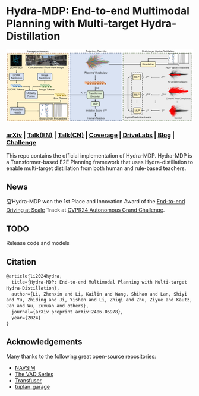 # Hydra-MDP: End-to-end Multimodal Planning with Multi-target Hydra-Distillation

![](./asset/hydra-mdp.png)

### [arXiv](https://arxiv.org/abs/2406.06978) | [Talk(EN)](https://opendrivelab.com/cvpr2024/workshop/) | [Talk(CN)](https://www.bilibili.com/video/BV1Pi421i7Ch/) | [Coverage](https://youtu.be/wfpLLSz5iWY?si=rVrKsO3oITTV-i1I) | [DriveLabs](https://www.youtube.com/watch?v=06BXs-R-fQ8) | [Blog](https://blogs.nvidia.com/blog/auto-research-cvpr-2024/) | [Challenge](https://opendrivelab.com/challenge2024/#end_to_end_driving_at_scale)

This repo contains the official implementation of Hydra-MDP. Hydra-MDP is a Transformer-based E2E Planning framework that uses Hydra-distillation to enable multi-target distillation from both human and rule-based teachers. 

## News

🏆Hydra-MDP won the 1st Place and Innovation Award of the [End-to-end Driving at Scale](https://opendrivelab.com/challenge2024/#end_to_end_driving_at_scale) Track at [CVPR24 Autonomous Grand Challenge](https://opendrivelab.com/challenge2024/).

## TODO
Release code and models

## Citation

```
@article{li2024hydra,
  title={Hydra-MDP: End-to-end Multimodal Planning with Multi-target Hydra-Distillation},
  author={Li, Zhenxin and Li, Kailin and Wang, Shihao and Lan, Shiyi and Yu, Zhiding and Ji, Yishen and Li, Zhiqi and Zhu, Ziyue and Kautz, Jan and Wu, Zuxuan and others},
  journal={arXiv preprint arXiv:2406.06978},
  year={2024}
}
```
## Acknowledgements
Many thanks to the following great open-source repositories:
+ [NAVSIM](https://github.com/autonomousvision/navsim)
+ [The VAD Series](https://github.com/hustvl/VAD)
+ [Transfuser](https://github.com/autonomousvision/transfuser)
+ [tuplan_garage](https://github.com/autonomousvision/tuplan_garage)
